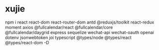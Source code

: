 # xujie
npm i react react-dom react-router-dom antd
 @reduxjs/toolkit react-redux moment axios @fullcalendar/react @fullcalendar/core @fullcalendar/daygrid express sequelize wechat-api wechat-oauth openai dotenv jsonwebtoken joi typescript @types/node @types/react @types/react-dom -D
